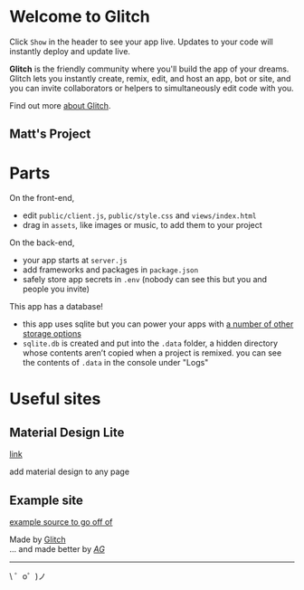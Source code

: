 Welcome to Glitch
=================

Click `Show` in the header to see your app live. Updates to your code will instantly deploy and update live.

**Glitch** is the friendly community where you'll build the app of your dreams. Glitch lets you instantly create, remix, edit, and host an app, bot or site, and you can invite collaborators or helpers to simultaneously edit code with you.

Find out more [about Glitch](https://glitch.com/about).


Matt's Project
------------

# Parts

On the front-end,
- edit `public/client.js`, `public/style.css` and `views/index.html`
- drag in `assets`, like images or music, to add them to your project

On the back-end,
- your app starts at `server.js`
- add frameworks and packages in `package.json`
- safely store app secrets in `.env` (nobody can see this but you and people you invite)

This app has a database!
- this app uses sqlite but you can power your apps with [a number of other storage options](https://glitch.com/storage)
- `sqlite.db` is created and put into the `.data` folder, a hidden directory whose contents aren’t copied when a project is remixed. you can see the contents of `.data` in the console under "Logs"

# Useful sites

## Material Design Lite

[link](https://getmdl.io/started/index.html)

add material design to any page

## Example site

[example source to go off of](view-source:https://getmdl.io/templates/text-only/index.html)



Made by [Glitch](https://glitch.com/)  
... and made better by [*AG*](https://github.com/nrgapple)

-------------------

\ ゜o゜)ノ

